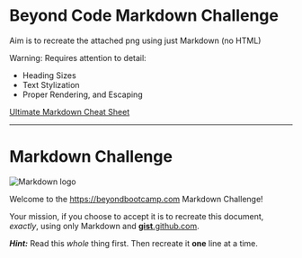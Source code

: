 # Beyond Code Markdown Challenge

Aim is to recreate the attached png using just Markdown (no HTML)

Warning: Requires attention to detail:

- Heading Sizes
- Text Stylization
- Proper Rendering, and Escaping

[Ultimate Markdown Cheat Sheet](https://github.com/BeyondCodeBootcamp/beyondcodebootcamp/blob/main/001-Markdown-Cheat-Sheet.md)

---

# Markdown Challenge

![Markdown logo](https://cdn.freebiesupply.com/logos/large/2x/markdown-logo-png-transparent.png)

Welcome to the <https://beyondbootcamp.com> Markdown Challenge!

Your mission, if you choose to accept it is to recreate this document, *exactly*, using only Markdown and [__gist__.github.com](gist.github.com).

__*Hint:*__ Read this *whole* thing first. Then recreate it __one__ line at a time.
